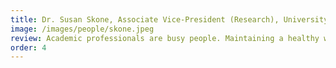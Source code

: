 ```yaml
---
title: Dr. Susan Skone, Associate Vice-President (Research), University of Calgary
image: /images/people/skone.jpeg
review: Academic professionals are busy people. Maintaining a healthy work-life balance takes hard work to do well. Taking the time then to also bring their ideas and innovations into the marketplace can seem overwhelming. This is why your workshop is so useful. We have many women who desire to take their hard work and turn it into market-ready opportunities, start businesses, work with students to realize their careers and support each other. One of their prime obstacles is not knowing how these goals can be achieved; another is the sense that they must do it on their own. By providing them with specific strategies that they can use in their entrepreneurial journeys, active coaching related to their actual interests and opportunities, encouragement and a connection to other women in the same situation, these women can begin to imagine, prepare and take their ideas out of their labs. As they take action, these women grow personally and contribute to each other, their families, students, and communities; they strengthen their sense of accomplishment and realize the potential their work has. Their roles within the university also transform how we as an academic institution can reach out and benefit the communities that support us and that we serve. We become more entrepreneurial as a university. We become recognized for our research and its impact with a variety of benefits - social, economic, health, or environmental
order: 4
---
```

